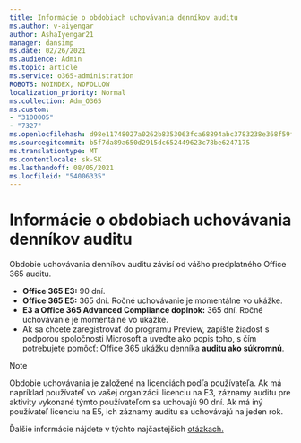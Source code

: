 ```yaml
---
title: Informácie o obdobiach uchovávania denníkov auditu
ms.author: v-aiyengar
author: AshaIyengar21
manager: dansimp
ms.date: 02/26/2021
ms.audience: Admin
ms.topic: article
ms.service: o365-administration
ROBOTS: NOINDEX, NOFOLLOW
localization_priority: Normal
ms.collection: Adm_O365
ms.custom:
- "3100005"
- "7327"
ms.openlocfilehash: d98e11748027a0262b8353063fca68894abc3783238e368f59f7457ea2ba0a8f
ms.sourcegitcommit: b5f7da89a650d2915dc652449623c78be6247175
ms.translationtype: MT
ms.contentlocale: sk-SK
ms.lasthandoff: 08/05/2021
ms.locfileid: "54006335"
---
```

# <a name="about-audit-logs-retention-periods"></a>Informácie o obdobiach uchovávania denníkov auditu

Obdobie uchovávania denníkov auditu závisí od vášho predplatného Office 365 auditu.

- **Office 365 E3:** 90 dní.
- **Office 365 E5:** 365 dní. Ročné uchovávanie je momentálne vo ukážke.
- **E3 a Office 365 Advanced Compliance doplnok:** 365 dní. Ročné uchovávanie je momentálne vo ukážke.
- Ak sa chcete zaregistrovať do programu Preview, zapíšte žiadosť s podporou spoločnosti Microsoft a uveďte ako popis toho, s čím potrebujete pomôcť: Office 365 ukážku denníka **auditu ako súkromnú**.
> [!NOTE]
> Obdobie uchovávania je založené na licenciách podľa používateľa. Ak má napríklad používateľ vo vašej organizácii licenciu na E3, záznamy auditu pre aktivity vykonané týmto používateľom sa uchovajú 90 dní. Ak má iný používateľ licenciu na E5, ich záznamy auditu sa uchovávajú na jeden rok.

Ďalšie informácie nájdete v týchto najčastejších [otázkach.](https://go.microsoft.com/fwlink/?linkid=2115336)